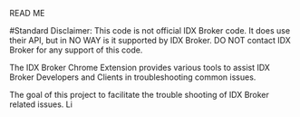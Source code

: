 READ ME

#Standard Disclaimer:
This code is not official IDX Broker code. It does use their API, but in NO WAY is it supported by IDX Broker. DO NOT contact IDX Broker for any support of this code. 

The IDX Broker Chrome Extension provides various tools to assist IDX Broker Developers and Clients in troubleshooting common issues.

The goal of this project to facilitate the trouble shooting of IDX Broker related issues. Li
